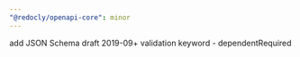 ```yaml
---
"@redocly/openapi-core": minor
---
```


add JSON Schema draft 2019-09+ validation keyword - dependentRequired
